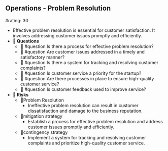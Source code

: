 ## Operations - Problem Resolution
#rating: 30
- Effective problem resolution is essential for customer satisfaction. It involves addressing customer issues promptly and efficiently.
- **💭 Questions**
  - 💭 #question Is there a process for effective problem resolution?
  - 💭 #question Are customer issues addressed in a timely and satisfactory manner?
  - 💭 #question Is there a system for tracking and resolving customer complaints?
  - 💭 #question Is customer service a priority for the startup?
  - 💭 #question Are there processes in place to ensure high-quality customer service?
  - 💭 #question Is customer feedback used to improve service?
- **🚨 Risks**
  - 🚨Problem Resolution
    - Ineffective problem resolution can result in customer dissatisfaction and damage to the business reputation.
  - 🚨mitigation strategy
    - Establish a process for effective problem resolution and address customer issues promptly and efficiently.
  - 🚨contingency strategy
    - Implement a system for tracking and resolving customer complaints and prioritize high-quality customer service.


